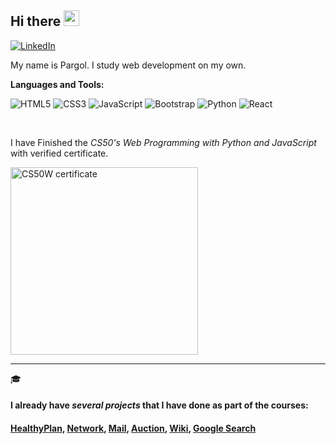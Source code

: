 ## Hi there <img src="https://media.giphy.com/media/hvRJCLFzcasrR4ia7z/giphy.gif" width="25px">

<a href="https://www.linkedin.com/in/pargolgivehchi/"><img src="https://img.shields.io/badge/LinkedIn--_.svg?style=social&logo=linkedin" alt="LinkedIn"></a>
<br />

My name is Pargol. I study web development on my own.

**Languages and Tools:**  

  ![HTML5](https://img.shields.io/badge/-HTML5-E34F26?style=flat-square&logo=html5&logoColor=white)
  ![CSS3](https://img.shields.io/badge/-CSS3-549FDE?style=flat-square&logo=css3&logoColor=white)
  ![JavaScript](https://img.shields.io/badge/-JavaScript-F7B93E?style=flat-square&logo=javascript&logoColor=fff)
  ![Bootstrap](https://img.shields.io/badge/-Bootstrap-purple?style=flat-square&logo=bootstrap&logoColor=white)
  ![Python](https://img.shields.io/badge/-Python-blue?style=flat-square&logo=python&logoColor=white)
  ![React](https://img.shields.io/badge/-React.js-45b8d8?style=flat-square&logo=react&logoColor=white)
 
<br />


I have Finished the *CS50's Web Programming with Python and JavaScript* with verified certificate.


<a href="https://certificates.cs50.io/5e008ca3-e59a-40df-a130-b14917a25390.pdf?size=letter">
    <img src="https://user-images.githubusercontent.com/64143913/197171453-701236aa-aff7-4531-98db-f7b0ff0fd7af.png" alt="CS50W certificate" width="300px">
</a>


***

🎓
#### I already have *several projects* that I have done as part of the courses:

#### [HealthyPlan](https://github.com/pargolgivechi/CS50Web-Final-Project-HealthyPlan), [Network](https://github.com/pargolgivechi/CS50Web-Network), [Mail](https://github.com/pargolgivechi/CS50Web-Mail), [Auction](https://github.com/pargolgivechi/CS50Web-Commerce), [Wiki](https://github.com/pargolgivechi/CS50Web-Wiki), [Google Search](https://github.com/pargolgivechi/CS50Web-Search)





<!--

**pargolgivechi/pargolgivechi** is a ✨ _special_ ✨ repository because its `README.md` (this file) appears on your GitHub profile.

Here are some ideas to get you started:

- 🔭 I’m currently working on ...
- 🌱 I’m currently learning ...
- 👯 I’m looking to collaborate on ...
- 🤔 I’m looking for help with ...
- 💬 Ask me about ...
- 📫 How to reach me: ...
- 😄 Pronouns: ...
- ⚡ Fun fact: ...
-->
